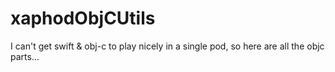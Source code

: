 # xaphodObjCUtils
I can't get swift &amp; obj-c to play nicely in a single pod, so here are all the objc parts...
